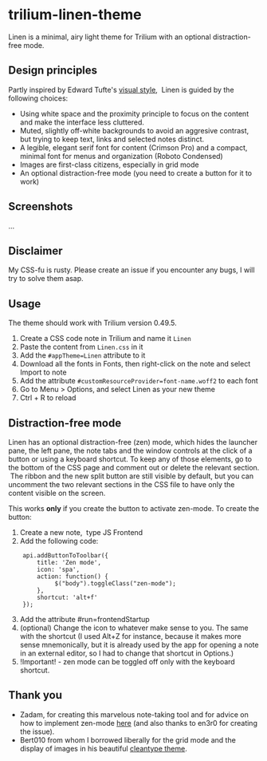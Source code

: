 # trilium-linen-theme
Linen is a minimal, airy light theme for Trilium with an optional distraction-free mode.

Design principles
-----------------

Partly inspired by Edward Tufte's [visual style](https://edwardtufte.github.io/tufte-css/),  Linen is guided by the following choices:

*   Using white space and the proximity principle to focus on the content and make the interface less cluttered. 
*   Muted, slightly off-white backgrounds to avoid an aggresive contrast, but trying to keep text, links and selected notes distinct.
*   A legible, elegant serif font for content (Crimson Pro) and a compact, minimal font for menus and organization (Roboto Condensed)
*   Images are first-class citizens, especially in grid mode
*   An optional distraction-free mode (you need to create a button for it to work)

Screenshots
-----------

…

Disclaimer
----------

My CSS-fu is rusty. Please create an issue if you encounter any bugs, I will try to solve them asap.

Usage
-----

The theme should work with Trilium version 0.49.5.

1.  Create a CSS code note in Trilium and name it `Linen`
2.  Paste the content from `Linen.css` in it
3.  Add the `#appTheme=Linen` attribute to it
4.  Download all the fonts in Fonts, then right-click on the note and select Import to note
5.  Add the attribute `#customResourceProvider=font-name.woff2` to each font
6.  Go to Menu > Options, and select Linen as your new theme
7.  Ctrl + R to reload

Distraction-free mode
---------------------

Linen has an optional distraction-free (zen) mode, which hides the launcher pane, the left pane, the note tabs and the window controls at the click of a button or using a keyboard shortcut. To keep any of those elements, go to the bottom of the CSS page and comment out or delete the relevant section.  The ribbon and the new split button are still visible by default, but you can uncomment the two relevant sections in the CSS file to have only the content visible on the screen.

This works **only** if you create the button to activate zen-mode. To create the button:

1.  Create a new note,  type JS Frontend
2.  Add the following code:
```
    api.addButtonToToolbar({
        title: 'Zen mode',
        icon: 'spa',
        action: function() {
             $("body").toggleClass("zen-mode");
        },
        shortcut: 'alt+f'
    }); 
```
3. Add the attribute #run=frontendStartup 
4. (optional) Change the icon to whatever make sense to you. The same with the shortcut (I used Alt+Z for instance, because it makes more sense mnemonically, but it is already used by the app for opening a note in an external editor, so I had to change that shortcut in Options.)
5. !Important! - zen mode can be toggled off only with the keyboard shortcut.

Thank you
-----------

* Zadam, for creating this marvelous note-taking tool and for advice on how to implement zen-mode [here](https://github.com/zadam/trilium/issues/2572#issuecomment-1014906331) (and also thanks to en3r0 for creating the issue).
* Bert010 from whom I borrowed liberally for the grid mode and the display of images in his beautiful [cleantype theme](https://github.com/bert010/trilium-theme).
